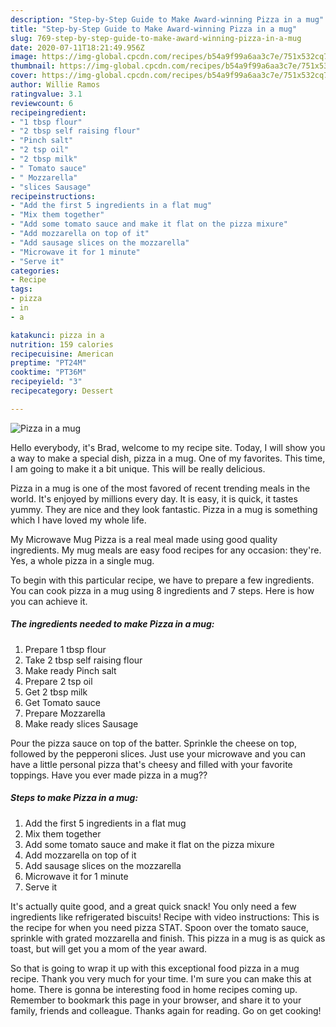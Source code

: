 ```yaml
---
description: "Step-by-Step Guide to Make Award-winning Pizza in a mug"
title: "Step-by-Step Guide to Make Award-winning Pizza in a mug"
slug: 769-step-by-step-guide-to-make-award-winning-pizza-in-a-mug
date: 2020-07-11T18:21:49.956Z
image: https://img-global.cpcdn.com/recipes/b54a9f99a6aa3c7e/751x532cq70/pizza-in-a-mug-recipe-main-photo.jpg
thumbnail: https://img-global.cpcdn.com/recipes/b54a9f99a6aa3c7e/751x532cq70/pizza-in-a-mug-recipe-main-photo.jpg
cover: https://img-global.cpcdn.com/recipes/b54a9f99a6aa3c7e/751x532cq70/pizza-in-a-mug-recipe-main-photo.jpg
author: Willie Ramos
ratingvalue: 3.1
reviewcount: 6
recipeingredient:
- "1 tbsp flour"
- "2 tbsp self raising flour"
- "Pinch salt"
- "2 tsp oil"
- "2 tbsp milk"
- " Tomato sauce"
- " Mozzarella"
- "slices Sausage"
recipeinstructions:
- "Add the first 5 ingredients in a flat mug"
- "Mix them together"
- "Add some tomato sauce and make it flat on the pizza mixure"
- "Add mozzarella on top of it"
- "Add sausage slices on the mozzarella"
- "Microwave it for 1 minute"
- "Serve it"
categories:
- Recipe
tags:
- pizza
- in
- a

katakunci: pizza in a 
nutrition: 159 calories
recipecuisine: American
preptime: "PT24M"
cooktime: "PT36M"
recipeyield: "3"
recipecategory: Dessert

---
```



![Pizza in a mug](https://img-global.cpcdn.com/recipes/b54a9f99a6aa3c7e/751x532cq70/pizza-in-a-mug-recipe-main-photo.jpg)

Hello everybody, it's Brad, welcome to my recipe site. Today, I will show you a way to make a special dish, pizza in a mug. One of my favorites. This time, I am going to make it a bit unique. This will be really delicious.

Pizza in a mug is one of the most favored of recent trending meals in the world. It's enjoyed by millions every day. It is easy, it is quick, it tastes yummy. They are nice and they look fantastic. Pizza in a mug is something which I have loved my whole life.

My Microwave Mug Pizza is a real meal made using good quality ingredients. My mug meals are easy food recipes for any occasion: they&#39;re. Yes, a whole pizza in a single mug.


To begin with this particular recipe, we have to prepare a few ingredients. You can cook pizza in a mug using 8 ingredients and 7 steps. Here is how you can achieve it.

<!--inarticleads1-->

##### The ingredients needed to make Pizza in a mug:

1. Prepare 1 tbsp flour
1. Take 2 tbsp self raising flour
1. Make ready Pinch salt
1. Prepare 2 tsp oil
1. Get 2 tbsp milk
1. Get  Tomato sauce
1. Prepare  Mozzarella
1. Make ready slices Sausage


Pour the pizza sauce on top of the batter. Sprinkle the cheese on top, followed by the pepperoni slices. Just use your microwave and you can have a little personal pizza that&#39;s cheesy and filled with your favorite toppings. Have you ever made pizza in a mug?? 

<!--inarticleads2-->

##### Steps to make Pizza in a mug:

1. Add the first 5 ingredients in a flat mug
1. Mix them together
1. Add some tomato sauce and make it flat on the pizza mixure
1. Add mozzarella on top of it
1. Add sausage slices on the mozzarella
1. Microwave it for 1 minute
1. Serve it


It&#39;s actually quite good, and a great quick snack! You only need a few ingredients like refrigerated biscuits! Recipe with video instructions: This is the recipe for when you need pizza STAT. Spoon over the tomato sauce, sprinkle with grated mozzarella and finish. This pizza in a mug is as quick as toast, but will get you a mom of the year award. 

So that is going to wrap it up with this exceptional food pizza in a mug recipe. Thank you very much for your time. I'm sure you can make this at home. There is gonna be interesting food in home recipes coming up. Remember to bookmark this page in your browser, and share it to your family, friends and colleague. Thanks again for reading. Go on get cooking!
